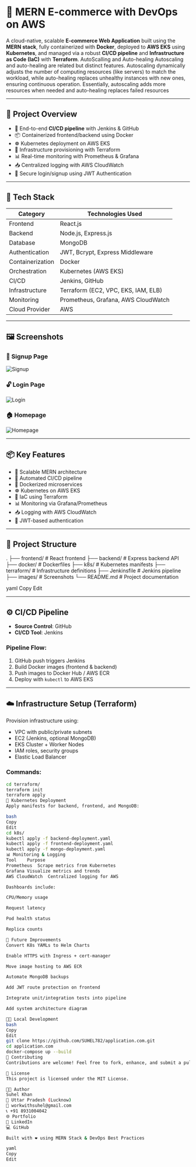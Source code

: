 # 🛒 MERN E-commerce with DevOps on AWS

A cloud-native, scalable **E-commerce Web Application** built using the **MERN stack**, fully containerized with **Docker**, deployed to **AWS EKS** using **Kubernetes**, and managed via a robust **CI/CD pipeline** and **Infrastructure as Code (IaC)** with **Terraform**.
AutoScalling and Auto-healing 
Autoscaling and auto-healing are related but distinct features. Autoscaling dynamically adjusts the number of computing resources (like servers) to match the workload, while auto-healing replaces unhealthy instances with new ones, ensuring continuous operation. Essentially, autoscaling adds more resources when needed and auto-healing replaces failed resources

---

## 🚀 Project Overview

- 🔁 End-to-end **CI/CD pipeline** with Jenkins & GitHub
- 📦 Containerized frontend/backend using Docker
- ☸️ Kubernetes deployment on AWS EKS
- 🧰 Infrastructure provisioning with Terraform
- 📊 Real-time monitoring with Prometheus & Grafana
- 📥 Centralized logging with AWS CloudWatch
- 🔐 Secure login/signup using JWT Authentication

---

## 🧩 Tech Stack

| Category          | Technologies Used                              |
|-------------------|--------------------------------------------------|
| Frontend          | React.js                                         |
| Backend           | Node.js, Express.js                              |
| Database          | MongoDB                                          |
| Authentication    | JWT, Bcrypt, Express Middleware                  |
| Containerization  | Docker                                           |
| Orchestration     | Kubernetes (AWS EKS)                             |
| CI/CD             | Jenkins, GitHub                                  |
| Infrastructure    | Terraform (EC2, VPC, EKS, IAM, ELB)              |
| Monitoring        | Prometheus, Grafana, AWS CloudWatch              |
| Cloud Provider    | AWS                                              |

---

## 🖼️ Screenshots

### 🔐 Signup Page  
![Signup](images/signup.png)

### 🔓 Login Page  
![Login](images/login.png)

### 🏠 Homepage  
![Homepage](images/homepage.png)

---

## 📦 Key Features

- 🧱 Scalable MERN architecture
- 🔁 Automated CI/CD pipeline
- 🐳 Dockerized microservices
- ☸️ Kubernetes on AWS EKS
- 🧰 IaC using Terraform
- 📊 Monitoring via Grafana/Prometheus
- 📥 Logging with AWS CloudWatch
- 🔐 JWT-based authentication

---

## 📁 Project Structure

.
├── frontend/ # React frontend
├── backend/ # Express backend API
├── docker/ # Dockerfiles
├── k8s/ # Kubernetes manifests
├── terraform/ # Infrastructure definitions
├── Jenkinsfile # Jenkins pipeline
├── images/ # Screenshots
└── README.md # Project documentation

yaml
Copy
Edit

---

## ⚙️ CI/CD Pipeline

- **Source Control**: GitHub
- **CI/CD Tool**: Jenkins

### Pipeline Flow:
1. GitHub push triggers Jenkins
2. Build Docker images (frontend & backend)
3. Push images to Docker Hub / AWS ECR
4. Deploy with `kubectl` to AWS EKS

---

## ☁️ Infrastructure Setup (Terraform)

Provision infrastructure using:
- VPC with public/private subnets
- EC2 (Jenkins, optional MongoDB)
- EKS Cluster + Worker Nodes
- IAM roles, security groups
- Elastic Load Balancer

### Commands:
```bash
cd terraform/
terraform init
terraform apply
🚀 Kubernetes Deployment
Apply manifests for backend, frontend, and MongoDB:

bash
Copy
Edit
cd k8s/
kubectl apply -f backend-deployment.yaml
kubectl apply -f frontend-deployment.yaml
kubectl apply -f mongo-deployment.yaml
📊 Monitoring & Logging
Tool	Purpose
Prometheus	Scrape metrics from Kubernetes
Grafana	Visualize metrics and trends
AWS CloudWatch	Centralized logging for AWS

Dashboards include:

CPU/Memory usage

Request latency

Pod health status

Replica counts

🧠 Future Improvements
Convert K8s YAMLs to Helm Charts

Enable HTTPS with Ingress + cert-manager

Move image hosting to AWS ECR

Automate MongoDB backups

Add JWT route protection on frontend

Integrate unit/integration tests into pipeline

Add system architecture diagram

🧑‍💻 Local Development
bash
Copy
Edit
git clone https://github.com/SUHEL782/application.com.git
cd application.com
docker-compose up --build
🤝 Contributing
Contributions are welcome! Feel free to fork, enhance, and submit a pull request.

📄 License
This project is licensed under the MIT License.

👨‍💻 Author
Suhel Khan
📍 Uttar Pradesh (Lucknow)
📧 workwithsuhel@gmail.com
📞 +91 8931004042
🌐 Portfolio
🔗 LinkedIn
💻 GitHub

Built with ❤️ using MERN Stack & DevOps Best Practices

yaml
Copy
Edit
